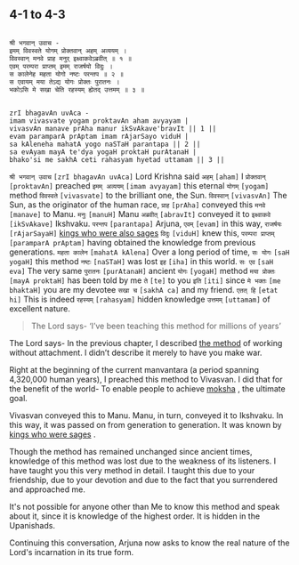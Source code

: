 ## 4-1 to 4-3

```shloka-sa

श्री भगवान् उवाच -
इमम् विवस्वते योगम् प्रोक्तवान् अहम् अव्ययम् ।
विवस्वान् मनवे प्राह मनुर् इक्ष्वाकवेऽब्रवीत् ॥ १ ॥
एवम् परम्परा प्राप्तम् इमम् राजर्षयो विदुः ।
स कालेनेह महता योगो नष्टः परन्तप ॥ २ ॥
स एवायम् मया तेऽद्य योगः प्रोक्तः पुरातनः ।
भकोऽसि मे सखा चेति रहस्यम् ह्येतद् उत्तमम् ॥ ३ ॥

```
```shloka-sa-hk

zrI bhagavAn uvAca -
imam vivasvate yogam proktavAn aham avyayam |
vivasvAn manave prAha manur ikSvAkave'bravIt || 1 ||
evam paramparA prAptam imam rAjarSayo viduH |
sa kAleneha mahatA yogo naSTaH parantapa || 2 ||
sa evAyam mayA te'dya yogaH proktaH purAtanaH |
bhako'si me sakhA ceti rahasyam hyetad uttamam || 3 ||

```
`श्री भगवान् उवाच` `[zrI bhagavAn uvAca]` Lord Krishna said `अहम्` `[aham]` I `प्रोक्तवान्` `[proktavAn]` preached `इमम् अव्ययम्` `[imam avyayam]` this eternal `योगम्` `[yogam]` method `विवस्वते` `[vivasvate]` to the brilliant one, the Sun. `विवस्वान्` `[vivasvAn]` The Sun, as the originator of the human race, `प्राह` `[prAha]` conveyed this `मनवे` `[manave]` to Manu. `मनुः` `[manuH]` Manu `अब्रवीत्` `[abravIt]` conveyed it to `इक्ष्वाकवे` `[ikSvAkave]` Ikshvaku.
`परन्तप` `[parantapa]` Arjuna, `एवम्` `[evam]` in this way, `राजर्षयः` `[rAjarSayaH]` [kings who were also sages](http://en.wikipedia.org/wiki/Rajarshi) `विदुः` `[viduH]` knew this, `परम्परा प्राप्तम्` `[paramparA prAptam]` having obtained the knowledge from previous generations. `महता कालेन` `[mahatA kAlena]` Over a long period of time, `सः योगः` `[saH yogaH]` this method `नष्टः` `[naSTaH]` was lost `इह` `[iha]` in this world.
`सः एव` `[saH eva]` The very same `पुरातनः` `[purAtanaH]` ancient `योगः` `[yogaH]` method `मया प्रोक्तः` `[mayA proktaH]` has been told by me `ते` `[te]` to you `इति` `[iti]` since `मे भक्तः` `[me bhaktaH]` you are my devotee `सखा च` `[sakhA ca]` and my friend. `एतत् हि` `[etat hi]` This is indeed `रहस्यम्` `[rahasyam]` hidden knowledge `उत्तमम्` `[uttamam]` of excellent nature.


<a name='applnote_72'></a>
> The Lord says- ‘I’ve been teaching this method for millions of years’



The Lord says- In the previous chapter, I described 
[the method](karmayoga)
 of working without attachment. I didn’t describe it merely to have you make war. 

<a name='manvantara_defn'></a>
Right at the beginning of the current manvantara (a period spanning 4,320,000 human years), I preached this method to Vivasvan. I did that for the benefit of the world- To enable people to achieve 
[moksha](Moksha)
, the ultimate goal.

Vivasvan conveyed this to Manu. Manu, in turn, conveyed it to Ikshvaku. In this way, it was passed on from generation to generation. It was known by 
[kings who were sages](http://en.wikipedia.org/wiki/Rajarshi)
.

Though the method has remained unchanged since ancient times, knowledge of this method was lost due to the weakness of its listeners. I have taught you this very method in detail. I taught this due to your friendship, due to your devotion and due to the fact that you surrendered and approached me.

It's not possible for anyone other than Me to know this method and speak about it, since it is knowledge of the highest order. It is hidden in the Upanishads.

Continuing this conversation, Arjuna now asks to know the real nature of the Lord's incarnation in its true form.


